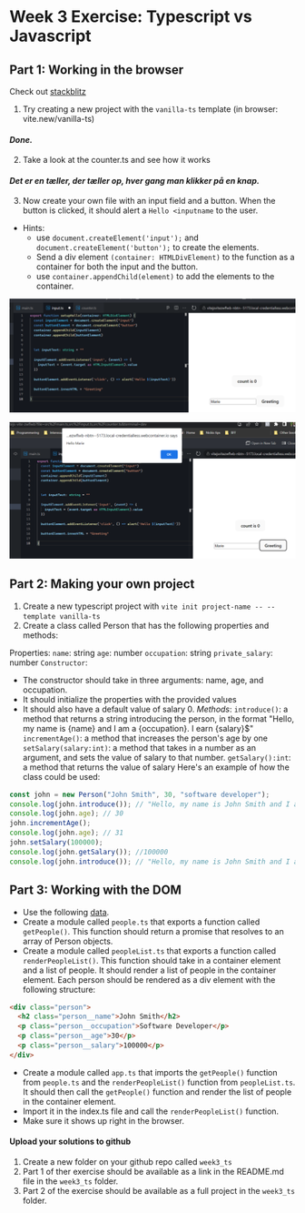 # Week 3 Exercise: Typescript vs Javascript
## Part 1: Working in the browser
Check out [stackblitz](https://blog.stackblitz.com/posts/vite-new-templates/)
1. Try creating a new project with the `vanilla-ts` template (in browser: vite.new/vanilla-ts)

#### *Done.*


2. Take a look at the counter.ts and see how it works

#### *Det er en tæller, der tæller op, hver gang man klikker på en knap.*


3. Now create your own file with an input field and a button. When the button is clicked, it should alert a `Hello <inputname` to the user.
- Hints:
    - use `document.createElement('input');` and `document.createElement('button');` to create the elements.
    - Send a div element `(container: HTMLDivElement)` to the function as a container for both the input and the button.
    - use `container.appendChild(element)` to add the elements to the container.



![img_1.png](img_1.png)

![img_2.png](img_2.png)


## Part 2: Making your own project
1. Create a new typescript project with `vite init project-name -- --template vanilla-ts`
2. Create a class called Person that has the following properties and methods:

Properties:
`name`: string
`age`: number
`occupation`: string
`private_salary`: number
`Constructor`:
- The constructor should take in three arguments: name, age, and occupation.
- It should initialize the properties with the provided values
- It should also have a default value of salary 0.
  *Methods*:
  `introduce()`: a method that returns a string introducing the person, in the format "Hello, my name is {name} and I am a {occupation}. I earn {salary}$"
  `incrementAge()`: a method that increases the person's age by one
  `setSalary(salary:int)`: a method that takes in a number as an argument, and sets the value of salary to that number.
  `getSalary():int`: a method that returns the value of salary
  Here's an example of how the class could be used:

```typescript
const john = new Person("John Smith", 30, "software developer");
console.log(john.introduce()); // "Hello, my name is John Smith and I am a software developer. I earn 0$"
console.log(john.age); // 30
john.incrementAge();
console.log(john.age); // 31
john.setSalary(100000);
console.log(john.getSalary()); //100000
console.log(john.introduce()); // "Hello, my name is John Smith and I am a software developer. I earn 100000$"
```

## Part 3: Working with the DOM
- Use the following [data](./people.json).
- Create a module called `people.ts` that exports a function called `getPeople()`. This function should return a promise that resolves to an array of Person objects.
- Create a module called `peopleList.ts` that exports a function called `renderPeopleList()`. This function should take in a container element and a list of people. It should render a list of people in the container element. Each person should be rendered as a div element with the following structure:
```html
<div class="person">
  <h2 class="person__name">John Smith</h2>
  <p class="person__occupation">Software Developer</p>
  <p class="person__age">30</p>
  <p class="person__salary">100000</p>
</div>
```
- Create a module called `app.ts` that imports the `getPeople()` function from `people.ts` and the `renderPeopleList()` function from `peopleList.ts`. It should then call the `getPeople()` function and render the list of people in the container element.
- Import it in the index.ts file and call the `renderPeopleList()` function.
- Make sure it shows up right in the browser.

#### Upload your solutions to github
1. Create a new folder on your github repo called `week3_ts`
2. Part 1 of ther exercise should be available as a link in the README.md file in the `week3_ts` folder.
3. Part 2 of the exercise should be available as a full project in the `week3_ts` folder.